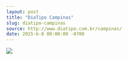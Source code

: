 ```yaml
---
layout: post
title: "DiaTipo Campinas"
slug: diatipo-campinas
source: http://www.diatipo.com.br/campinas/
date: 2015-6-8 00:00:00 -0700
---
```


<img src="{{ site.url }}/assets/img/screenshots/diatipo-campinas.jpg">

